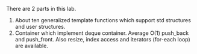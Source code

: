 There are 2 parts in this lab.
1) About ten generalized template functions which support std structures and user structures.
2) Container which implement deque container.
Average O(1) push_back and push_front.
Also resize, index access and iterators (for-each loop) are available.